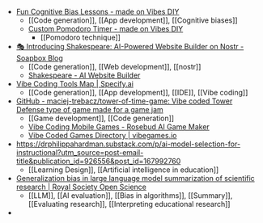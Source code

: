 - [Fun Cognitive Bias Lessons - made on Vibes DIY](https://unhappy-fly-3636.vibesdiy.app/)
	- [[Code generation]], [[App development]], [[Cognitive biases]]
	- [Custom Pomodoro Timer - made on Vibes DIY](https://slow-flamingo-4228.vibesdiy.app/)
		- [[Pomodoro technique]]
- [🎭 Introducing Shakespeare: AI-Powered Website Builder on Nostr - Soapbox Blog](https://soapbox.pub/blog/announcing-shakespeare/)
	- [[Code generation]], [[Web development]], [[nostr]]
	- [Shakespeare - AI Website Builder](https://shakespeare.diy/)
- [Vibe Coding Tools Map | Specify.ai](https://specifys-ai.com/map/vibe-coding-tools-map.html)
	- [[Code generation]], [[App development]], [[IDE]], [[Vibe coding]]
- [GitHub - maciej-trebacz/tower-of-time-game: Vibe coded Tower Defense type of game made for a game jam](https://github.com/maciej-trebacz/tower-of-time-game)
	- [[Game development]], [[Code generation]]
	- [Vibe Coding Mobile Games - Rosebud AI Game Maker](https://rosebud.ai/g/Mobile)
	- [Vibe Coded Games Directory | vibegames.io](https://vibegames.io/)
- https://drphilippahardman.substack.com/p/ai-model-selection-for-instructional?utm_source=post-email-title&publication_id=926556&post_id=167992760
	- [[Learning Design]], [[Artificial intelligence in education]]
- [Generalization bias in large language model summarization of scientific research | Royal Society Open Science](https://royalsocietypublishing.org/doi/10.1098/rsos.241776)
	- [[LLM]], [[AI evaluation]], [[Bias in algorithms]], [[Summary]], [[Evaluating research]], [[Interpreting educational research]]
-